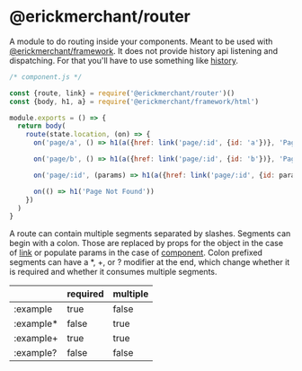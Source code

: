 # @erickmerchant/router

A module to do routing inside your components. Meant to be used with [@erickmerchant/framework](https://github.com/erickmerchant/framework). It does not provide history api listening and dispatching. For that you'll have to use something like [history](https://npmjs.com/package/history).

``` javascript
/* component.js */

const {route, link} = require('@erickmerchant/router')()
const {body, h1, a} = require('@erickmerchant/framework/html')

module.exports = () => {
  return body(
    route(state.location, (on) => {
      on('page/a', () => h1(a({href: link('page/:id', {id: 'a'})}, 'Page A')))

      on('page/b', () => h1(a({href: link('page/:id', {id: 'b'})}, 'Page B')))

      on('page/:id', (params) => h1(a({href: link('page/:id', {id: params.id})}, `Page ${params.id}`)))

      on(() => h1('Page Not Found'))
    })
  )
}
```

A route can contain multiple segments separated by slashes. Segments can begin with a colon. Those are replaced by props for the object in the case of [link](#link) or populate params in the case of [component](#component). Colon prefixed segments can have a \*, \+, or ? modifier at the end, which change whether it is required and whether it consumes multiple segments.

|| required | multiple
|---|---|---
|:example | true | false
|:example* | false | true
|:example+ | true | true
|:example? | false | false
